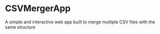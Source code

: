 # CSVMergerApp
A simple and interactive web app built to merge multiple CSV files with the same structure
